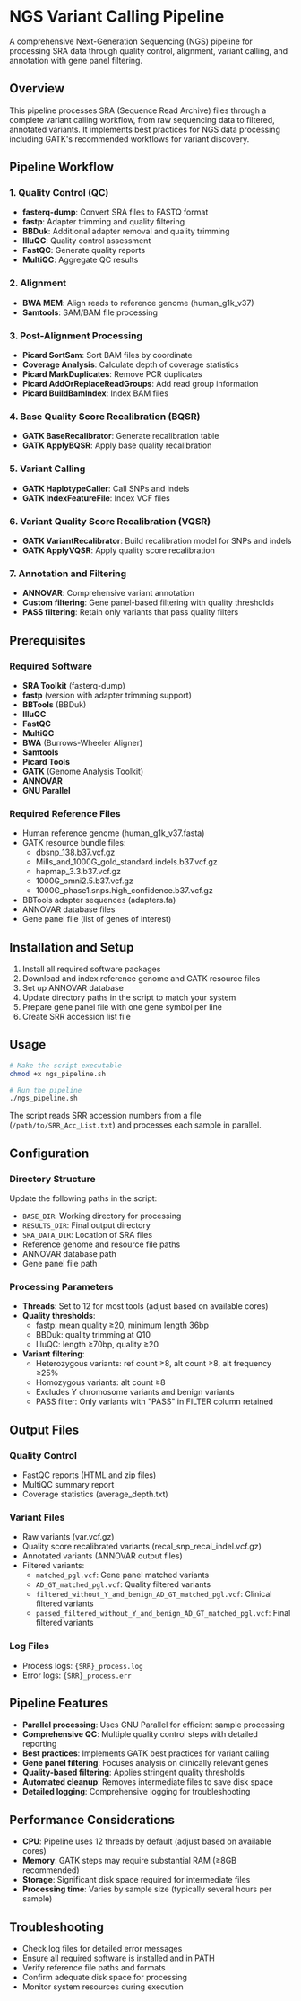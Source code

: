 # NGS Variant Calling Pipeline

A comprehensive Next-Generation Sequencing (NGS) pipeline for processing SRA data through quality control, alignment, variant calling, and annotation with gene panel filtering.

## Overview

This pipeline processes SRA (Sequence Read Archive) files through a complete variant calling workflow, from raw sequencing data to filtered, annotated variants. It implements best practices for NGS data processing including GATK's recommended workflows for variant discovery.

## Pipeline Workflow

### 1. Quality Control (QC)
- **fasterq-dump**: Convert SRA files to FASTQ format
- **fastp**: Adapter trimming and quality filtering
- **BBDuk**: Additional adapter removal and quality trimming
- **IlluQC**: Quality control assessment
- **FastQC**: Generate quality reports
- **MultiQC**: Aggregate QC results

### 2. Alignment
- **BWA MEM**: Align reads to reference genome (human_g1k_v37)
- **Samtools**: SAM/BAM file processing

### 3. Post-Alignment Processing
- **Picard SortSam**: Sort BAM files by coordinate
- **Coverage Analysis**: Calculate depth of coverage statistics
- **Picard MarkDuplicates**: Remove PCR duplicates
- **Picard AddOrReplaceReadGroups**: Add read group information
- **Picard BuildBamIndex**: Index BAM files

### 4. Base Quality Score Recalibration (BQSR)
- **GATK BaseRecalibrator**: Generate recalibration table
- **GATK ApplyBQSR**: Apply base quality recalibration

### 5. Variant Calling
- **GATK HaplotypeCaller**: Call SNPs and indels
- **GATK IndexFeatureFile**: Index VCF files

### 6. Variant Quality Score Recalibration (VQSR)
- **GATK VariantRecalibrator**: Build recalibration model for SNPs and indels
- **GATK ApplyVQSR**: Apply quality score recalibration

### 7. Annotation and Filtering
- **ANNOVAR**: Comprehensive variant annotation
- **Custom filtering**: Gene panel-based filtering with quality thresholds
- **PASS filtering**: Retain only variants that pass quality filters

## Prerequisites

### Required Software
- **SRA Toolkit** (fasterq-dump)
- **fastp** (version with adapter trimming support)
- **BBTools** (BBDuk)
- **IlluQC**
- **FastQC**
- **MultiQC**
- **BWA** (Burrows-Wheeler Aligner)
- **Samtools**
- **Picard Tools**
- **GATK** (Genome Analysis Toolkit)
- **ANNOVAR**
- **GNU Parallel**

### Required Reference Files
- Human reference genome (human_g1k_v37.fasta)
- GATK resource bundle files:
  - dbsnp_138.b37.vcf.gz
  - Mills_and_1000G_gold_standard.indels.b37.vcf.gz
  - hapmap_3.3.b37.vcf.gz
  - 1000G_omni2.5.b37.vcf.gz
  - 1000G_phase1.snps.high_confidence.b37.vcf.gz
- BBTools adapter sequences (adapters.fa)
- ANNOVAR database files
- Gene panel file (list of genes of interest)

## Installation and Setup

1. Install all required software packages
2. Download and index reference genome and GATK resource files
3. Set up ANNOVAR database
4. Update directory paths in the script to match your system
5. Prepare gene panel file with one gene symbol per line
6. Create SRR accession list file

## Usage

```bash
# Make the script executable
chmod +x ngs_pipeline.sh

# Run the pipeline
./ngs_pipeline.sh
```

The script reads SRR accession numbers from a file (`/path/to/SRR_Acc_List.txt`) and processes each sample in parallel.

## Configuration

### Directory Structure
Update the following paths in the script:
- `BASE_DIR`: Working directory for processing
- `RESULTS_DIR`: Final output directory
- `SRA_DATA_DIR`: Location of SRA files
- Reference genome and resource file paths
- ANNOVAR database path
- Gene panel file path

### Processing Parameters
- **Threads**: Set to 12 for most tools (adjust based on available cores)
- **Quality thresholds**: 
  - fastp: mean quality ≥20, minimum length 36bp
  - BBDuk: quality trimming at Q10
  - IlluQC: length ≥70bp, quality ≥20
- **Variant filtering**:
  - Heterozygous variants: ref count ≥8, alt count ≥8, alt frequency ≥25%
  - Homozygous variants: alt count ≥8
  - Excludes Y chromosome variants and benign variants
  - PASS filter: Only variants with "PASS" in FILTER column retained

## Output Files

### Quality Control
- FastQC reports (HTML and zip files)
- MultiQC summary report
- Coverage statistics (average_depth.txt)

### Variant Files
- Raw variants (var.vcf.gz)
- Quality score recalibrated variants (recal_snp_recal_indel.vcf.gz)
- Annotated variants (ANNOVAR output files)
- Filtered variants:
  - `matched_pgl.vcf`: Gene panel matched variants
  - `AD_GT_matched_pgl.vcf`: Quality filtered variants
  - `filtered_without_Y_and_benign_AD_GT_matched_pgl.vcf`: Clinical filtered variants
  - `passed_filtered_without_Y_and_benign_AD_GT_matched_pgl.vcf`: Final filtered variants

### Log Files
- Process logs: `{SRR}_process.log`
- Error logs: `{SRR}_process.err`

## Pipeline Features

- **Parallel processing**: Uses GNU Parallel for efficient sample processing
- **Comprehensive QC**: Multiple quality control steps with detailed reporting
- **Best practices**: Implements GATK best practices for variant calling
- **Gene panel filtering**: Focuses analysis on clinically relevant genes
- **Quality-based filtering**: Applies stringent quality thresholds
- **Automated cleanup**: Removes intermediate files to save disk space
- **Detailed logging**: Comprehensive logging for troubleshooting

## Performance Considerations

- **CPU**: Pipeline uses 12 threads by default (adjust based on available cores)
- **Memory**: GATK steps may require substantial RAM (≥8GB recommended)
- **Storage**: Significant disk space required for intermediate files
- **Processing time**: Varies by sample size (typically several hours per sample)

## Troubleshooting

- Check log files for detailed error messages
- Ensure all required software is installed and in PATH
- Verify reference file paths and formats
- Confirm adequate disk space for processing
- Monitor system resources during execution
